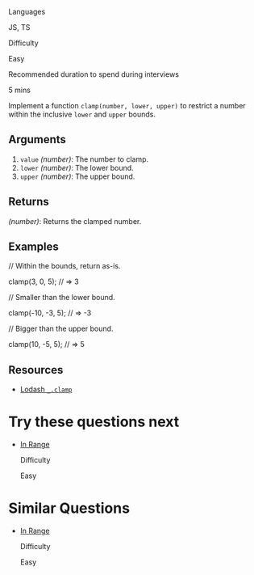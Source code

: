 


Languages

JS, TS

Difficulty

Easy

Recommended duration to spend during interviews

5 mins

Implement a function `clamp(number, lower, upper)` to restrict a number within the inclusive `lower` and `upper` bounds.

## Arguments

1. `value` _(number)_: The number to clamp.
2. `lower` _(number)_: The lower bound.
3. `upper` _(number)_: The upper bound.

## Returns

_(number)_: Returns the clamped number.

## Examples

// Within the bounds, return as-is.

clamp(3, 0, 5); // => 3

// Smaller than the lower bound.

clamp(-10, -3, 5); // => -3

// Bigger than the upper bound.

clamp(10, -5, 5); // => 5

## Resources

- [Lodash `_.clamp`](https://lodash.com/docs/#clamp)

# Try these questions next

- [In Range](https://www.greatfrontend.com/questions/javascript/in-range)
    
    Difficulty
    
    Easy
    

# Similar Questions

- [In Range](https://www.greatfrontend.com/questions/javascript/in-range)
    
    Difficulty
    
    Easy